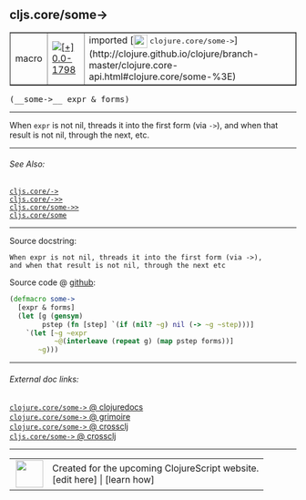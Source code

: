 ## cljs.core/some->



 <table border="1">
<tr>
<td>macro</td>
<td><a href="https://github.com/cljsinfo/cljs-api-docs/tree/0.0-1798"><img valign="middle" alt="[+] 0.0-1798" title="Added in 0.0-1798" src="https://img.shields.io/badge/+-0.0--1798-lightgrey.svg"></a> </td>
<td>
imported [<img height="24px" valign="middle" src="http://i.imgur.com/1GjPKvB.png"> <samp>clojure.core/some-></samp>](http://clojure.github.io/clojure/branch-master/clojure.core-api.html#clojure.core/some-%3E)
</td>
</tr>
</table>


 <samp>
(__some->__ expr & forms)<br>
</samp>

---

When `expr` is not nil, threads it into the first form (via `->`), and when that
result is not nil, through the next, etc.

---


###### See Also:

[`cljs.core/->`](cljs.core_-GT.md)<br>
[`cljs.core/->>`](cljs.core_-GTGT.md)<br>
[`cljs.core/some->>`](cljs.core_some-GTGT.md)<br>
[`cljs.core/some`](cljs.core_some.md)<br>

---


Source docstring:

```
When expr is not nil, threads it into the first form (via ->),
and when that result is not nil, through the next etc
```


Source code @ [github](https://github.com/clojure/clojure/blob/clojure-1.7.0-beta2/src/clj/clojure/core.clj#L7267-L7276):

```clj
(defmacro some->
  [expr & forms]
  (let [g (gensym)
        pstep (fn [step] `(if (nil? ~g) nil (-> ~g ~step)))]
    `(let [~g ~expr
           ~@(interleave (repeat g) (map pstep forms))]
       ~g)))
```

<!--
Repo - tag - source tree - lines:

 <pre>
clojure @ clojure-1.7.0-beta2
└── src
    └── clj
        └── clojure
            └── <ins>[core.clj:7267-7276](https://github.com/clojure/clojure/blob/clojure-1.7.0-beta2/src/clj/clojure/core.clj#L7267-L7276)</ins>
</pre>

-->

---



###### External doc links:

[`clojure.core/some->` @ clojuredocs](http://clojuredocs.org/clojure.core/some->)<br>
[`clojure.core/some->` @ grimoire](http://conj.io/store/v1/org.clojure/clojure/1.7.0-beta3/clj/clojure.core/some-%3E/)<br>
[`clojure.core/some->` @ crossclj](http://crossclj.info/fun/clojure.core/some-%3E.html)<br>
[`cljs.core/some->` @ crossclj](http://crossclj.info/fun/cljs.core/some-%3E.html)<br>

---

 <table>
<tr><td>
<img valign="middle" align="right" width="48px" src="http://i.imgur.com/Hi20huC.png">
</td><td>
Created for the upcoming ClojureScript website.<br>
[edit here] | [learn how]
</td></tr></table>

[edit here]:https://github.com/cljsinfo/cljs-api-docs/blob/master/cljsdoc/cljs.core_some-GT.cljsdoc
[learn how]:https://github.com/cljsinfo/cljs-api-docs/wiki/cljsdoc-files

<!--

This information was too distracting to show to readers, but I'll leave it
commented here since it is helpful to:

- pretty-print the data used to generate this document
- and show how to retrieve that data



The API data for this symbol:

```clj
{:description "When `expr` is not nil, threads it into the first form (via `->`), and when that\nresult is not nil, through the next, etc.",
 :ns "cljs.core",
 :name "some->",
 :signature ["[expr & forms]"],
 :history [["+" "0.0-1798"]],
 :type "macro",
 :related ["cljs.core/->"
           "cljs.core/->>"
           "cljs.core/some->>"
           "cljs.core/some"],
 :full-name-encode "cljs.core_some-GT",
 :source {:code "(defmacro some->\n  [expr & forms]\n  (let [g (gensym)\n        pstep (fn [step] `(if (nil? ~g) nil (-> ~g ~step)))]\n    `(let [~g ~expr\n           ~@(interleave (repeat g) (map pstep forms))]\n       ~g)))",
          :title "Source code",
          :repo "clojure",
          :tag "clojure-1.7.0-beta2",
          :filename "src/clj/clojure/core.clj",
          :lines [7267 7276]},
 :full-name "cljs.core/some->",
 :clj-symbol "clojure.core/some->",
 :docstring "When expr is not nil, threads it into the first form (via ->),\nand when that result is not nil, through the next etc"}

```

Retrieve the API data for this symbol:

```clj
;; from Clojure REPL
(require '[clojure.edn :as edn])
(-> (slurp "https://raw.githubusercontent.com/cljsinfo/cljs-api-docs/catalog/cljs-api.edn")
    (edn/read-string)
    (get-in [:symbols "cljs.core/some->"]))
```

-->
